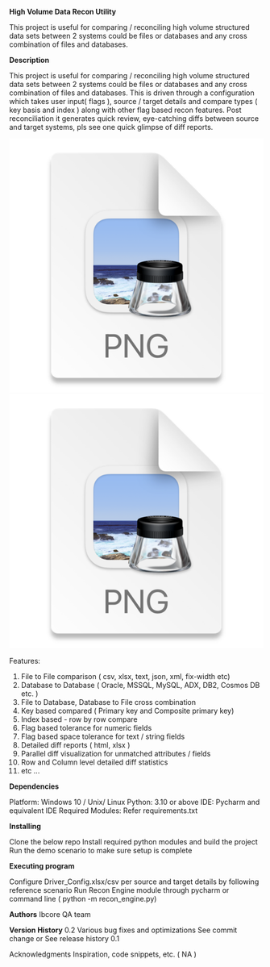 **High Volume Data Recon Utility** 

This project is useful for comparing / reconciling high volume structured data sets between 2 systems could be files or databases
and any cross combination of files and databases. 

**Description**

This project is useful for comparing / reconciling high volume structured data sets between 2 systems could be files or databases
and any cross combination of files and databases. This is driven through a configuration which takes
user input( flags ), source / target details and compare types ( key basis and index ) along with other 
flag based recon features. Post reconciliation it generates quick review, eye-catching diffs 
between source and target systems, pls see one quick glimpse of diff reports.

![img.png](img.png)
![img_1.png](img_1.png)

Features:

1. File to File comparison ( csv, xlsx, text, json, xml, fix-width etc)
2. Database to Database ( Oracle, MSSQL, MySQL, ADX, DB2, Cosmos DB etc. )
3. File to Database, Database to File cross combination 
4. Key based compared ( Primary key and Composite primary key) 
5. Index based - row by row compare 
6. Flag based tolerance for numeric fields 
7. Flag based space tolerance for text / string fields
8. Detailed diff reports ( html, xlsx )
9. Parallel diff visualization for unmatched attributes / fields 
10. Row and Column level detailed diff statistics 
11. etc ... 


**Dependencies**

Platform: Windows 10 / Unix/ Linux
Python: 3.10 or above
IDE: Pycharm and equivalent IDE
Required Modules: Refer requirements.txt

**Installing**

Clone the below repo
Install required python modules and build the project
Run the demo scenario to make sure setup is complete 

**Executing program**

Configure Driver_Config.xlsx/csv per source and target details by following reference scenario
Run Recon Engine module through pycharm or command line ( python -m recon_engine.py)

**Authors**
Ibcore QA team

**Version History**
0.2
Various bug fixes and optimizations
See commit change or See release history
0.1

Acknowledgments
Inspiration, code snippets, etc. ( NA )


